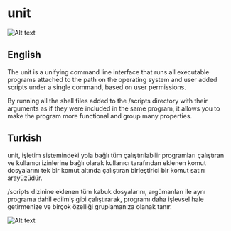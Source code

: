 # unit

![Alt text](https://gitlab.com/fuatboluk/unit/raw/master/unit-help.png "Unit Screenshot")

## English

The unit is a unifying command line interface that runs all executable programs attached to the path on the operating system and user added scripts under a single command, based on user permissions.

By running all the shell files added to the /scripts directory with their arguments as if they were included in the same program, it allows you to make the program more functional and group many properties.

## Turkish

unit, işletim sistemindeki yola bağlı tüm çalıştırılabilir programları çalıştıran ve kullanıcı izinlerine bağlı olarak kullanıcı tarafından eklenen komut dosyalarını tek bir komut altında çalıştıran birleştirici bir komut satırı arayüzüdür.

/scripts dizinine eklenen tüm kabuk dosyalarını, argümanları ile aynı programa dahil edilmiş gibi çalıştırarak, programı daha işlevsel hale getirmenize ve birçok özelliği gruplamanıza olanak tanır.

![Alt text](https://gitlab.com/fuatboluk/unit/raw/master/unit-example1.png "Unit Example1 Screenshot")